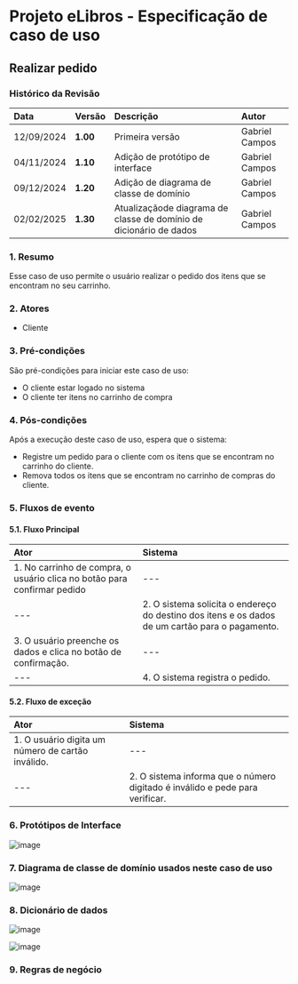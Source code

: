 # Projeto eLibros - Especificação de caso de uso

##  Realizar pedido

### Histórico da Revisão 
|  Data  | Versão | Descrição | Autor |
|:-------|:-------|:----------|:------|
| 12/09/2024 | **1.00** | Primeira versão  | Gabriel Campos |
| 04/11/2024 | **1.10** | Adição de protótipo de interface  | Gabriel Campos |
| 09/12/2024 | **1.20** | Adição de diagrama de classe de domínio  | Gabriel Campos |
| 02/02/2025 | **1.30** | Atualizaçãode diagrama de classe de domínio de dicionário de dados  | Gabriel Campos |


### 1. Resumo 
Esse caso de uso permite o usuário realizar o pedido dos itens que se encontram no seu carrinho.

### 2. Atores 
- Cliente

### 3. Pré-condições
São pré-condições para iniciar este caso de uso:
- O cliente estar logado no sistema
- O cliente ter itens no carrinho de compra
  
### 4. Pós-condições
Após a execução deste caso de uso, espera que o sistema:
- Registre um pedido para o cliente com os itens que se encontram no carrinho do cliente.
- Remova todos os itens que se encontram no carrinho de compras do cliente.

### 5. Fluxos de evento

#### 5.1. Fluxo Principal 
|  Ator  | Sistema |
|:-------|:------- |
|1. No carrinho de compra, o usuário clica no botão para confirmar pedido| --- |
| --- |2. O sistema solicita o endereço do destino dos itens e os dados de um cartão para o pagamento. | 
|3. O usuário preenche os dados e clica no botão de confirmação. | --- |
| --- |4. O sistema registra o pedido.  | 

#### 5.2. Fluxo de exceção
|  Ator  | Sistema |
|:-------|:------- |
|1. O usuário digita um número de cartão inválido.| --- |
| --- |2. O sistema informa que o número digitado é inválido e pede para verificar. | 

### 6. Protótipos de Interface
![image](https://github.com/user-attachments/assets/db2dc822-a62f-42c2-9d41-74f9bcc33695)

### 7. Diagrama de classe de domínio usados neste caso de uso
![image](https://github.com/user-attachments/assets/9bdf1e67-8697-4f71-98e3-54a5bc8fa0bc)




### 8. Dicionário de dados
![image](https://github.com/user-attachments/assets/ca304c29-2cf8-47dd-8f98-28cacefe2d10)

![image](https://github.com/user-attachments/assets/29b4827e-a1f7-491f-ab1f-b7a54f998d45)


### 9. Regras de negócio
